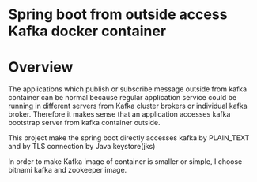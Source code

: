  
# Spring boot from outside access Kafka docker container

# Overview
 The applications which publish or subscribe message outside from kafka container can be normal because regular application service could be running 
 in different servers from Kafka cluster brokers or individual kafka broker. Therefore it makes sense that an application accesses kafka bootstrap server
 from kafka container outside. 
 
 This project make the spring boot directly accesses kafka by PLAIN_TEXT and by TLS connection by Java keystore(jks)
 
 In order to make Kafka image of container is smaller or simple, I choose bitnami kafka and zookeeper image. 
